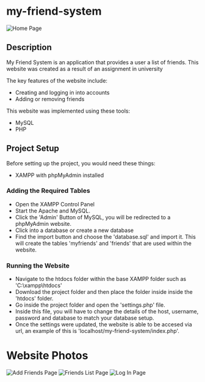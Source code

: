 # my-friend-system

![Home Page](https://github.com/user-attachments/assets/d9fb265e-3751-46f2-91ce-bac424377e94)

## Description
My Friend System is an application that provides a user a list of friends. This website was created as a result of an assignment in university

The key features of the website include:
- Creating and logging in into accounts
- Adding or removing friends

This website was implemented using these tools: 
- MySQL
- PHP

## Project Setup
Before setting up the project, you would need these things:
- XAMPP with phpMyAdmin installed

### Adding the Required Tables
- Open the XAMPP Control Panel
- Start the Apache and MySQL.
- Click the 'Admin' Button of MySQL, you will be redirected to a phpMyAdmin website.
- Click into a database or create a new database
- Find the import button and choose the 'database.sql' and import it. This will create the tables 'myfriends' and 'friends' that are used within the website. 

### Running the Website
- Navigate to the htdocs folder within the base XAMPP folder such as 'C:\xampp\htdocs'
- Download the project folder and then place the folder inside inside the 'htdocs' folder.
- Go inside the project folder and open the 'settings.php' file. 
- Inside this file, you will have to change the details of the host, username, password and database to match your database setup.
- Once the settings were updated, the website is able to be accesed via url, an example of this is 'localhost/my-friend-system/index.php'.

# Website Photos
![Add Friends Page](https://imgur.com/qQooRT5.png "Add Friends Page")
![Friends List Page](https://imgur.com/QSOdx3f.png "Friends List Page")
![Log In Page](https://imgur.com/9yNiB6r.png "Friends List Page")
